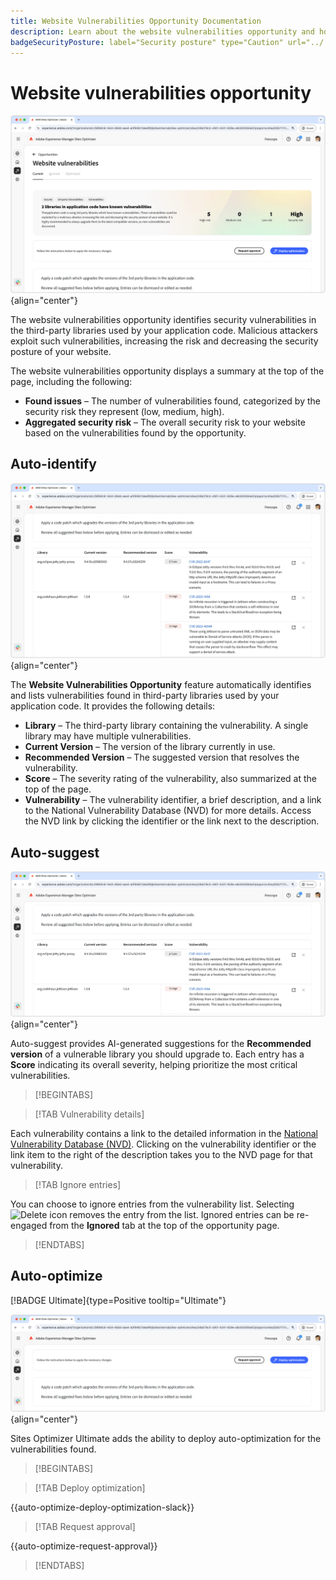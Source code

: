 ```yaml
---
title: Website Vulnerabilities Opportunity Documentation
description: Learn about the website vulnerabilities opportunity and how to use it to increase the security of on your website.
badgeSecurityPosture: label="Security posture" type="Caution" url="../../opportunity-types/security-posture.md" tooltip="Security posture"
---
```


# Website vulnerabilities opportunity

![Website vulnerabilities opportunity](./assets/website-vulnerabilities/hero.png){align="center"}

The website vulnerabilities opportunity identifies security vulnerabilities in the third-party libraries used by your application code. Malicious attackers exploit such vulnerabilities, increasing the risk and decreasing the security posture of your website.

The website vulnerabilities opportunity displays a summary at the top of the page, including the following:

* **Found issues** – The number of vulnerabilities found, categorized by the security risk they represent (low, medium, high).
* **Aggregated security risk** – The overall security risk to your website based on the vulnerabilities found by the opportunity.

## Auto-identify

![Auto-identify website vulnerabilities](./assets/website-vulnerabilities/auto-identify.png){align="center"}

The **Website Vulnerabilities Opportunity** feature automatically identifies and lists vulnerabilities found in third-party libraries used by your application code. It provides the following details:  

* **Library** – The third-party library containing the vulnerability. A single library may have multiple vulnerabilities.  
* **Current Version** – The version of the library currently in use.  
* **Recommended Version** – The suggested version that resolves the vulnerability.  
* **Score** – The severity rating of the vulnerability, also summarized at the top of the page.  
* **Vulnerability** – The vulnerability identifier, a brief description, and a link to the National Vulnerability Database (NVD) for more details. Access the NVD link by clicking the identifier or the link next to the description.  

## Auto-suggest

![Auto-suggest website vulnerabilities](./assets/website-vulnerabilities/auto-suggest.png){align="center"}

Auto-suggest provides AI-generated suggestions for the **Recommended version** of a vulnerable library you should upgrade to. Each entry has a **Score** indicating its overall severity, helping prioritize the most critical vulnerabilities.

>[!BEGINTABS]

>[!TAB Vulnerability details]

Each vulnerability contains a link to the detailed information in the [National Vulnerability Database (NVD)](https://nvd.nist.gov/). Clicking on the vulnerability identifier or the link item to the right of the description takes you to the NVD page for that vulnerability.

>[!TAB Ignore entries]

You can choose to ignore entries from the vulnerability list. Selecting ![Delete icon](https://spectrum.adobe.com/static/icons/ui_18/CrossSize500.svg) removes the entry from the list. Ignored entries can be re-engaged from the **Ignored** tab at the top of the opportunity page.<!---right now it does not seem to be implemented, but the page description mentions this functionality-->

>[!ENDTABS]


## Auto-optimize

[!BADGE Ultimate]{type=Positive tooltip="Ultimate"}

![Auto-optimize website vulnerabilities](./assets/website-vulnerabilities/auto-optimize.png){align="center"}

Sites Optimizer Ultimate adds the ability to deploy auto-optimization for the vulnerabilities found.

>[!BEGINTABS]

>[!TAB Deploy optimization]

{{auto-optimize-deploy-optimization-slack}}

>[!TAB Request approval]

{{auto-optimize-request-approval}}

>[!ENDTABS]